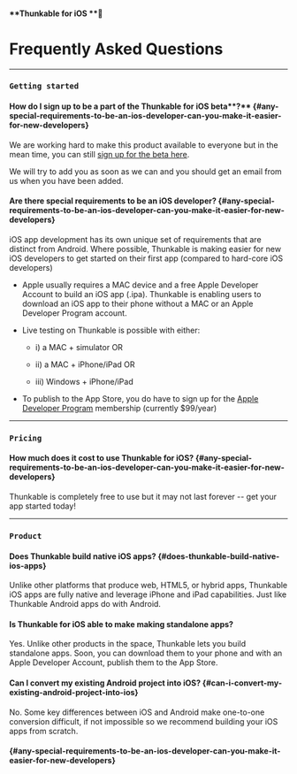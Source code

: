 #### **Thunkable for iOS **

# Frequently Asked Questions

---

### `Getting started`

#### How do I sign up to be a part of the Thunkable for iOS beta**?** {#any-special-requirements-to-be-an-ios-developer-can-you-make-it-easier-for-new-developers}

We are working hard to make this product available to everyone but in the mean time, you can still [sign up for the beta here](https://goo.gl/q3HgHc).

We will try to add you as soon as we can and you should get an email from us when you have been added.

#### **Are there special requirements to be an iOS developer?** {#any-special-requirements-to-be-an-ios-developer-can-you-make-it-easier-for-new-developers}

iOS app development has its own unique set of requirements that are distinct from Android. Where possible, Thunkable is making easier for new iOS developers to get started on their first app \(compared to hard-core iOS developers\)

* Apple usually requires a MAC device and a free Apple Developer Account to build an iOS app \(.ipa\). Thunkable is enabling users to download an iOS app to their phone without a MAC or an Apple Developer Program account.

* Live testing on Thunkable is possible with either:

  * i\) a MAC + simulator OR

  * ii\) a MAC + iPhone/iPad OR

  * iii\) Windows + iPhone/iPad

* To publish to the App Store, you do have to sign up for the [Apple Developer Program](https://developer.apple.com/programs/) membership \(currently $99/year\)

---

### `Pricing`

#### How much does it cost to use Thunkable for iOS? {#any-special-requirements-to-be-an-ios-developer-can-you-make-it-easier-for-new-developers}

Thunkable is completely free to use but it may not last forever -- get your app started today!

---

### `Product`

#### **Does Thunkable build native iOS apps?** {#does-thunkable-build-native-ios-apps}

Unlike other platforms that produce web, HTML5, or hybrid apps, Thunkable iOS apps are fully native and leverage iPhone and iPad capabilities. Just like Thunkable Android apps do with Android.

#### **Is Thunkable for iOS able to make making standalone apps?**

Yes. Unlike other products in the space, Thunkable lets you build standalone apps. Soon, you can download them to your phone and with an Apple Developer Account, publish them to the App Store.

#### **Can I convert my existing Android project into iOS?** {#can-i-convert-my-existing-android-project-into-ios}

No. Some key differences between iOS and Android make one-to-one conversion difficult, if not impossible so we recommend building your iOS apps from scratch.

####  {#any-special-requirements-to-be-an-ios-developer-can-you-make-it-easier-for-new-developers}



